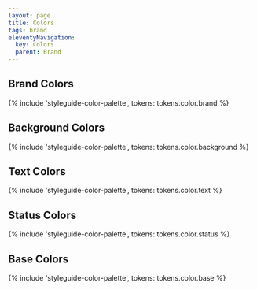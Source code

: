 ```yaml
---
layout: page
title: Colors
tags: brand
eleventyNavigation:
  key: Colors
  parent: Brand
---
```


## Brand Colors

{% include 'styleguide-color-palette', tokens: tokens.color.brand %}

## Background Colors

{% include 'styleguide-color-palette', tokens: tokens.color.background %}

## Text Colors

{% include 'styleguide-color-palette', tokens: tokens.color.text %}

## Status Colors

{% include 'styleguide-color-palette', tokens: tokens.color.status %}

## Base Colors

{% include 'styleguide-color-palette', tokens: tokens.color.base %}
